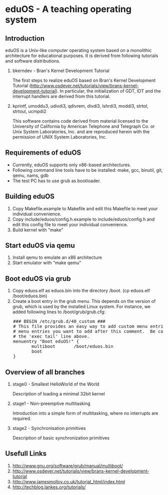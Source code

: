 eduOS - A teaching operating system
===================================

Introduction
------------

eduOS is a Unix-like computer operating system based on a monolithic architecture for educational purposes.
It is derived from following tutorials and software distributions.
 
1. bkerndev - Bran's Kernel Development Tutorial

   The first steps to realize eduOS based on Bran's Kernel Development 
   Tutorial (http://www.osdever.net/tutorials/view/brans-kernel-development-tutorial).
   In particular, the initialization of GDT, IDT and the interrupt handlers are derived
   from this tutorial.

2. kprintf, umoddu3, udivdi3, qdivrem, divdi3, lshrdi3, moddi3, strtol, strtoul, ucmpdi2

   This software contains code derived from material licensed
   to the University of California by American Telephone and Telegraph
   Co. or Unix System Laboratories, Inc. and are reproduced herein with
   the permission of UNIX System Laboratories, Inc.


Requirements of eduOS
---------------------

* Currently, eduOS supports only x86-based architectures.
* Following command line tools have to be installed:
  make, gcc, binutil, git, qemu, nams, gdb
* The test PC has to use grub as bootloader.

Building eduOS
--------------

1. Copy Makefile.example to Makefile and edit this Makefile to meet your individual convenience.
2. Copy include/eduos/config.h.example to include/eduos/config.h and edit this config file to 
   meet your individual convenience.
3. Build kernel with "make"

Start eduOS via qemu
--------------------
1. Install qemu to emulate an x86 architecture
2. Start emulator with "make qemu"

Boot eduOS via grub
-------------------
1. Copy eduos.elf as eduos.bin into the directory /boot. (cp eduos.elf /boot/eduos.bin)
2. Create a boot entry in the grub menu. This depends on the version of grub, which is used by 
   the installed Linux system. For instance, we added following lines to /boot/grub/grub.cfg:

<pre>
   ### BEGIN /etc/grub.d/40_custom ###
   # This file provides an easy way to add custom menu entries.  Simply type the
   # menu entries you want to add after this comment.  Be careful not to change
   # the 'exec tail' line above.
   menuentry "Boot eduOS!" {
          multiboot       /boot/eduos.bin
          boot
   }
</pre>

Overview of all branches
------------------------
1. stage0 - Smallest HelloWorld of the World 

   Description of loading a minimal 32bit kernel

2. stage1 - Non-preemptive multitasking

   Introduction into a simple form of multitasking, where no interrupts are
   required.

3. stage2 - Synchronisation primitives

   Description of basic synchronization primitives

Usefull Links
-------------
1. http://www.gnu.org/software/grub/manual/multiboot/
2. http://www.osdever.net/tutorials/view/brans-kernel-development-tutorial
3. http://www.jamesmolloy.co.uk/tutorial_html/index.html
4. http://techblog.lankes.org/tutorials/
